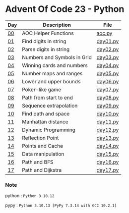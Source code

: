 <!-- ----------------------------------------------------------------------- -->

# Advent Of Code 23 - Python

| Day                                        | Description                 | File                     |
| ------------------------------------------ | --------------------------- | ------------------------ |
| [00](https://adventofcode.com/2023)        | AOC Helper Functions        | [aoc.py](src/aoc.py)     |
| [01](https://adventofcode.com/2023/day/1)  | Find digits in string       | [day01.py](src/day01.py) |
| [02](https://adventofcode.com/2023/day/2)  | Parse digits in string      | [day02.py](src/day02.py) |
| [03](https://adventofcode.com/2023/day/3)  | Numbers and Symbols in Grid | [day03.py](src/day03.py) |
| [04](https://adventofcode.com/2023/day/4)  | Winning cards and numbers   | [day04.py](src/day04.py) |
| [05](https://adventofcode.com/2023/day/5)  | Number maps and ranges      | [day05.py](src/day05.py) |
| [06](https://adventofcode.com/2023/day/6)  | Lower and upper bounds      | [day06.py](src/day06.py) |
| [07](https://adventofcode.com/2023/day/7)  | Poker-like game             | [day07.py](src/day07.py) |
| [08](https://adventofcode.com/2023/day/8)  | Path from start to end      | [day08.py](src/day08.py) |
| [09](https://adventofcode.com/2023/day/9)  | Sequence extrapolation      | [day09.py](src/day09.py) |
| [10](https://adventofcode.com/2023/day/10) | Find path and space         | [day10.py](src/day10.py) |
| [11](https://adventofcode.com/2023/day/11) | Manhattan distance          | [day11.py](src/day11.py) |
| [12](https://adventofcode.com/2023/day/12) | Dynamic Programming         | [day12.py](src/day12.py) |
| [13](https://adventofcode.com/2023/day/13) | Reflection Point            | [day13.py](src/day13.py) |
| [14](https://adventofcode.com/2023/day/14) | Points and Cache            | [day14.py](src/day14.py) |
| [15](https://adventofcode.com/2023/day/15) | Data manipulation           | [day15.py](src/day15.py) |
| [16](https://adventofcode.com/2023/day/16) | Path and BFS                | [day16.py](src/day16.py) |
| [17](https://adventofcode.com/2023/day/17) | Path and Dijkstra           | [day17.py](src/day17.py) |

### Note

python : `Python 3.10.12`

pypy : `Python 3.10.13 [PyPy 7.3.14 with GCC 10.2.1]`

<!-- ----------------------------------------------------------------------- -->
